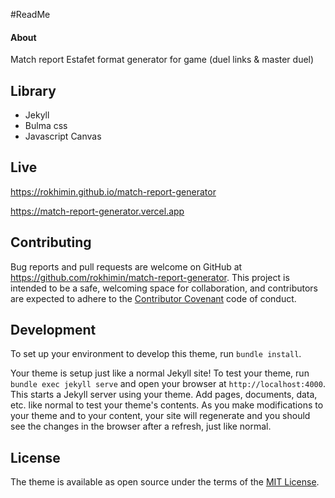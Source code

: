 
#ReadMe

#### About
Match report Estafet format generator for game (duel links & master duel)

## Library
- Jekyll
- Bulma css
- Javascript Canvas

## Live 
https://rokhimin.github.io/match-report-generator

https://match-report-generator.vercel.app

## Contributing

Bug reports and pull requests are welcome on GitHub at https://github.com/rokhimin/match-report-generator. This project is intended to be a safe, welcoming space for collaboration, and contributors are expected to adhere to the [Contributor Covenant](https://www.contributor-covenant.org/) code of conduct.

## Development

To set up your environment to develop this theme, run `bundle install`.

Your theme is setup just like a normal Jekyll site! To test your theme, run `bundle exec jekyll serve` and open your browser at `http://localhost:4000`. This starts a Jekyll server using your theme. Add pages, documents, data, etc. like normal to test your theme's contents. As you make modifications to your theme and to your content, your site will regenerate and you should see the changes in the browser after a refresh, just like normal.

## License

The theme is available as open source under the terms of the [MIT License](https://opensource.org/licenses/MIT).
